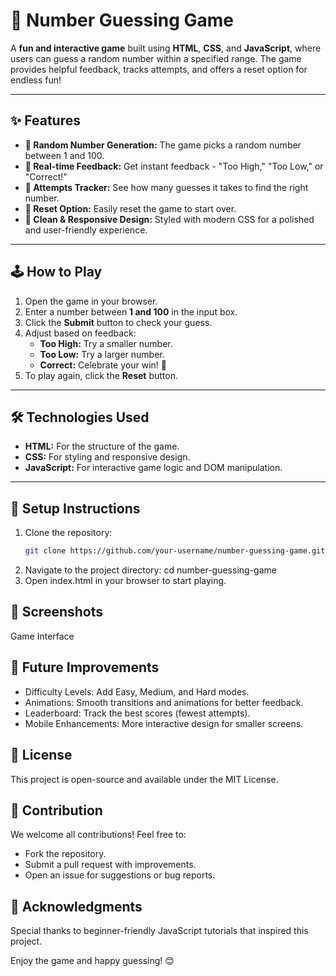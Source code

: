 # 🎲 Number Guessing Game

A **fun and interactive game** built using **HTML**, **CSS**, and **JavaScript**, where users can guess a random number within a specified range. The game provides helpful feedback, tracks attempts, and offers a reset option for endless fun!

---

## ✨ Features
- **🎯 Random Number Generation:** The game picks a random number between 1 and 100.
- **📝 Real-time Feedback:** Get instant feedback - "Too High," "Too Low," or "Correct!"
- **🔢 Attempts Tracker:** See how many guesses it takes to find the right number.
- **🔄 Reset Option:** Easily reset the game to start over.
- **🎨 Clean & Responsive Design:** Styled with modern CSS for a polished and user-friendly experience.

---

## 🕹️ How to Play
1. Open the game in your browser.
2. Enter a number between **1 and 100** in the input box.
3. Click the **Submit** button to check your guess.
4. Adjust based on feedback:
   - **Too High:** Try a smaller number.
   - **Too Low:** Try a larger number.
   - **Correct:** Celebrate your win! 🎉
5. To play again, click the **Reset** button.

---

## 🛠️ Technologies Used
- **HTML:** For the structure of the game.
- **CSS:** For styling and responsive design.
- **JavaScript:** For interactive game logic and DOM manipulation.

---

## 🚀 Setup Instructions
1. Clone the repository:
   ```bash
   git clone https://github.com/your-username/number-guessing-game.git
2. Navigate to the project directory:
   cd number-guessing-game
3. Open index.html in your browser to start playing.

## 📸 Screenshots
Game Interface

## 🌟 Future Improvements

- Difficulty Levels: Add Easy, Medium, and Hard modes.
- Animations: Smooth transitions and animations for better feedback.
- Leaderboard: Track the best scores (fewest attempts).
- Mobile Enhancements: More interactive design for smaller screens.

## 📜 License
This project is open-source and available under the MIT License.

## 🤝 Contribution
We welcome all contributions! Feel free to:

- Fork the repository.
- Submit a pull request with improvements.
- Open an issue for suggestions or bug reports.

## 🎉 Acknowledgments
Special thanks to beginner-friendly JavaScript tutorials that inspired this project.

Enjoy the game and happy guessing! 😊